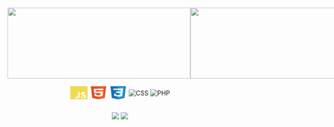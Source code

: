 

<!--
**Junior41/Junior41** is a ✨ _special_ ✨ repository because its `README.md` (this file) appears on your GitHub profile.

Here are some ideas to get you started:
-->
<div>
  
</div>

<div align="center">
  <div style="display: flex; align-items: flex-start;">
    <p>
   </div>
</div>


<div style = "display:flex;" align = "center">
  <img height="160em" width = "410em" src="https://github-readme-stats.vercel.app/api/top-langs/?username=Junior41&layout=compact&langs_count=7&theme=dark"/>
  <img height="160em" width = "410em" src="https://github-readme-stats.vercel.app/api?username=Junior41&show_icons=true&theme=dark&include_all_commits=true&count_private=true"/>
</div>

<div style="display: inline_block" align = "center"><br>
  <img align="center" alt="Js" height="30" width="40" src="https://raw.githubusercontent.com/devicons/devicon/master/icons/javascript/javascript-plain.svg">
  <img align="center" alt="HTML" height="30" width="40" src="https://raw.githubusercontent.com/devicons/devicon/master/icons/html5/html5-original.svg">
  <img align="center" alt="CSS" height="30" width="40" src="https://raw.githubusercontent.com/devicons/devicon/master/icons/css3/css3-original.svg">
  <img align="center" alt="CSS" height="30" width="40" src="https://cdn.worldvectorlogo.com/logos/laravel-2.svg">
  <img align="center" alt="PHP" height="30" width="40" src="https://cdn.jsdelivr.net/gh/devicons/devicon/icons/php/php-original.svg">
</div>
 
  ##
  
<div align = "center">
  <a href="https://www.instagram.com/juniorbrandaoo_/" target="_blank"><img src="https://img.shields.io/badge/-Instagram-%23E4405F?style=for-the-badge&logo=instagram&logoColor=white" target="_blank"></a>
  <a href="https://www.linkedin.com/in/ailtonjosebrandao" target="_blank"><img src="https://img.shields.io/badge/-LinkedIn-%230077B5?style=for-the-badge&logo=linkedin&logoColor=white" target="_blank"></a> 
 
</div>

